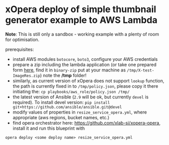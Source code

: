 # xOpera deploy of simple thumbnail generator example to AWS Lambda

**Note**: This is still only a sandbox - working example with a plenty of room for optimisation. 

prerequisites:
* install AWS modules `botocore`, `boto3`, configure your AWS credentials
* prepare a zip including the lambda application (or take one prepared form [here](https://github.com/radon-h2020/FaaS-thumbnail-generator-python), find it in `binary-zip` put at your machine as `/tmp/X-test-ImageRes.zip`) note the **/tmp** folder!
* similarly, as current version of xOpera does not support `lookup` function, the path is currently fixed in to `/tmp/policy.json`, please copy it there initiating the:
	 `cp playbooks/aws_role/policy.json /tmp/`
* the latest version of Ansible (`2.9` will be ok, but currently `devel` is required). To install devel version: ```pip install git+https://github.com/ansible/ansible.git@devel```
* modify values of properties in `resize_service_opera.yml`, where appropriate (aws regions, bucket names, etc.)
* find opera orchestrator here: https://github.com/xlab-si/xopera-opera, install it and run this blueprint with

`opera deploy <some deploy name> resize_service_opera.yml`
